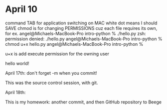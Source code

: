 # April 10
command TAB for application switching on MAC
white dot means I should SAVE
chmod is for changing PERMISSIONS cuz each file requires its own, for ex.
angel@Michaels-MacBook-Pro intro-python % ./hello.py
zsh: permission denied: ./hello.py
angel@Michaels-MacBook-Pro intro-python % chmod u+x hello.py
angel@Michaels-MacBook-Pro intro-python % 

u+x is add execute permission for the owning user

hello world!

April 17th:
don't forget -m when you commit!

This was the source control session, with git.

April 18th:

This is my homework: another commit, and then GitHub repository to Beege